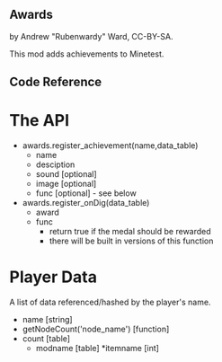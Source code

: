 Awards
------

by Andrew "Rubenwardy" Ward, CC-BY-SA.

This mod adds achievements to Minetest.


Code Reference
--------------

The API
=======
* awards.register_achievement(name,data_table)
	* name
	* desciption
	* sound [optional]
	* image [optional]
	* func [optional] - see below
* awards.register_onDig(data_table)
	* award
	* func
		* return true if the medal should be rewarded
		* there will be built in versions of this function


Player Data
===========

A list of data referenced/hashed by the player's name.

* name [string]
* getNodeCount('node_name') [function]
* count [table]
	* modname [table]
		*itemname [int]